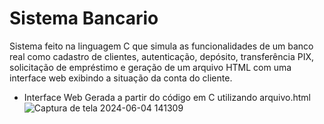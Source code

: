 # Sistema Bancario
Sistema feito na linguagem C que simula as funcionalidades de um banco real como cadastro de clientes, autenticação, depósito, transferência PIX, solicitação de empréstimo e geração de um arquivo HTML com uma interface web exibindo a situação da conta do cliente. 
* Interface Web Gerada a partir do código em C utilizando arquivo.html
![Captura de tela 2024-06-04 141309](https://github.com/arybytes/Sistema_Bancario/assets/165725554/d90905b3-d1c8-4865-beaa-fd1968c629a9)
